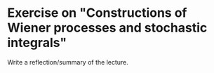 # Exercise on "Constructions of Wiener processes and stochastic integrals"

Write a reflection/summary of the lecture.

